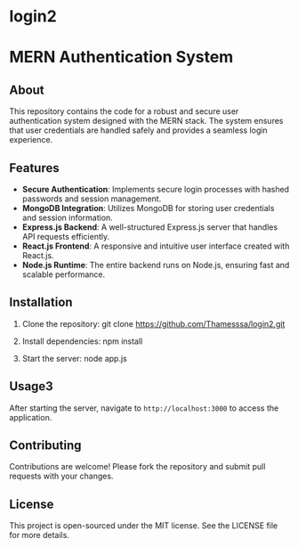 # login2
# MERN Authentication System

## About
This repository contains the code for a robust and secure user authentication system designed with the MERN stack. The system ensures that user credentials are handled safely and provides a seamless login experience.

## Features
- **Secure Authentication**: Implements secure login processes with hashed passwords and session management.
- **MongoDB Integration**: Utilizes MongoDB for storing user credentials and session information.
- **Express.js Backend**: A well-structured Express.js server that handles API requests efficiently.
- **React.js Frontend**: A responsive and intuitive user interface created with React.js.
- **Node.js Runtime**: The entire backend runs on Node.js, ensuring fast and scalable performance.

## Installation
1. Clone the repository:
git clone https://github.com/Thamesssa/login2.git

2. Install dependencies:
npm install

3. Start the server:
node app.js


## Usage3
After starting the server, navigate to `http://localhost:3000` to access the application.

## Contributing
Contributions are welcome! Please fork the repository and submit pull requests with your changes.

## License
This project is open-sourced under the MIT license. See the LICENSE file for more details.

